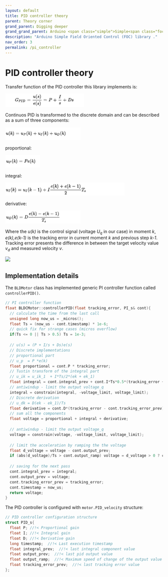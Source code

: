 ```yaml
---
layout: default
title: PID controller theory
parent: Theory corner
grand_parent: Digging deeper
grand_grand_parent: Arduino <span class="simple">Simple<span class="foc">FOC</span>library</span>
description: "Arduino Simple Field Oriented Control (FOC) library ."
nav_order: 3
permalink: /pi_controller
---
```


 
# PID controller theory
Transfer function of the PID controller this library implements is:

<p><img src="./extras/Images/contPID.png" /></p>

Continuos PID is transformed to the discrete domain and can be described as a sum of three components:

<p><img src="./extras/Images/PID_eq.png" /></p>

proportional: 
<p><img src="./extras/Images/PID_pro.png" /></p>
integral: 
<p><img src="./extras/Images/PID_int.png" /></p>
derivative: 
<p><img src="./extras/Images/PID_der.png" /></p>

Where the <i>u(k)</i> is the control signal (voltage <i>U<sub>q</sub></i> in our case) in moment <i>k</i>, <i>e(k),e(k-1)</i> is the tracking error in current moment <i>k</i> and previous step <i>k-1</i>. Tracking error presents the difference in between the target velocity value <i>v<sub>d</sub></i> and measured velocity <i>v</i>. 


<p><img src="./extras/Images/track.png" /></p>


## Implementation details

The `BLDMotor` class has implemented generic PI controller function called `controllerPID()`.
```cpp
// PI controller function
float BLDCMotor::controllerPID(float tracking_error, PI_s& cont){
  // calculate the time from the last call
  unsigned long now_us = _micros();
  float Ts = (now_us - cont.timestamp) * 1e-6;
  // quick fix for strange cases (micros overflow)
  if(Ts <= 0 || Ts > 0.5) Ts = 1e-3; 

  // u(s) = (P + I/s + Ds)e(s)
  // Discrete implementations
  // proportional part 
  // u_p  = P *e(k)
  float proportional = cont.P * tracking_error;
  // Tustin transform of the integral part
  // u_ik = u_ik_1  + I*Ts/2*(ek + ek_1)
  float integral = cont.integral_prev + cont.I*Ts*0.5*(tracking_error + cont.tracking_error_prev);
  // antiwindup - limit the output voltage_q
  integral = constrain(integral, -voltage_limit, voltage_limit);
  // Discrete derivation
  // u_dk = D(ek - ek_1)/Ts
  float derivative = cont.D*(tracking_error - cont.tracking_error_prev)/Ts;
  // sum all the components
  float voltage = proportional + integral + derivative;

  // antiwindup - limit the output voltage_q
  voltage = constrain(voltage, -voltage_limit, voltage_limit);

  // limit the acceleration by ramping the the voltage
  float d_voltage = voltage - cont.output_prev;
  if (abs(d_voltage)/Ts > cont.output_ramp) voltage = d_voltage > 0 ? cont.output_prev + cont.output_ramp*Ts : cont.output_prev - cont.output_ramp*Ts;

  // saving for the next pass
  cont.integral_prev = integral;
  cont.output_prev = voltage;
  cont.tracking_error_prev = tracking_error;
  cont.timestamp = now_us;
  return voltage;
}
```
The PID controller is configured with `motor.PID_velocity` structure:
```cpp
// PID controller configuration structure
struct PID_s{
  float P; //!< Proportional gain 
  float I; //!< Integral gain 
  float D; //!< Derivative gain 
  long timestamp;  //!< Last execution timestamp
  float integral_prev;  //!< last integral component value
  float output_prev;  //!< last pid output value
  float output_ramp;  //!< Maximum speed of change of the output value
  float tracking_error_prev;  //!< last tracking error value
};
```
